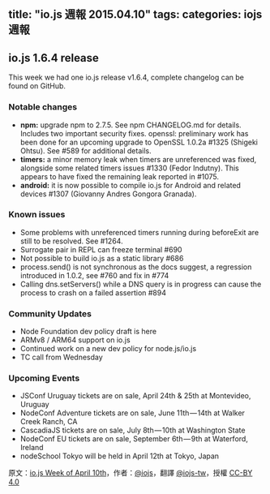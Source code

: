 title: "io.js 週報 2015.04.10"
tags:
categories: iojs 週報
---
## io.js 1.6.4 release

This week we had one io.js release v1.6.4, complete changelog can be found on GitHub.

### Notable changes

* **npm:** upgrade npm to 2.7.5. See npm CHANGELOG.md for details. Includes two important security fixes.
openssl: preliminary work has been done for an upcoming upgrade to OpenSSL 1.0.2a #1325 (Shigeki Ohtsu). See #589 for additional details.
* **timers:** a minor memory leak when timers are unreferenced was fixed, alongside some related timers issues #1330 (Fedor Indutny). This appears to have fixed the remaining leak reported in #1075.
* **android:** it is now possible to compile io.js for Android and related devices #1307 (Giovanny Andres Gongora Granada).

### Known issues

* Some problems with unreferenced timers running during beforeExit are still to be resolved. See #1264.
* Surrogate pair in REPL can freeze terminal #690
* Not possible to build io.js as a static library #686
* process.send() is not synchronous as the docs suggest, a regression introduced in 1.0.2, see #760 and fix in #774
* Calling dns.setServers() while a DNS query is in progress can cause the process to crash on a failed assertion #894

### Community Updates

* Node Foundation dev policy draft is here
* ARMv8 / ARM64 support on io.js
* Continued work on a new dev policy for node.js/io.js
* TC call from Wednesday

### Upcoming Events

* JSConf Uruguay tickets are on sale, April 24th & 25th at Montevideo, Uruguay
* NodeConf Adventure tickets are on sale, June 11th — 14th at Walker Creek Ranch, CA
* CascadiaJS tickets are on sale, July 8th — 10th at Washington State
* NodeConf EU tickets are on sale, September 6th — 9th at Waterford, Ireland
* nodeSchool Tokyo will be held in April 12th at Tokyo, Japan

原文：[io.js Week of April 10th](https://medium.com/node-js-javascript/io-js-week-of-april-10th-cbf6cf32409)，作者：[@iojs](https://medium.com/@iojs)，翻譯 [@iojs-tw](https://github.com/iojs/iojs-tw)，授權 [CC-BY 4.0](https://creativecommons.org/licenses/by/4.0/deed.zh_TW)
